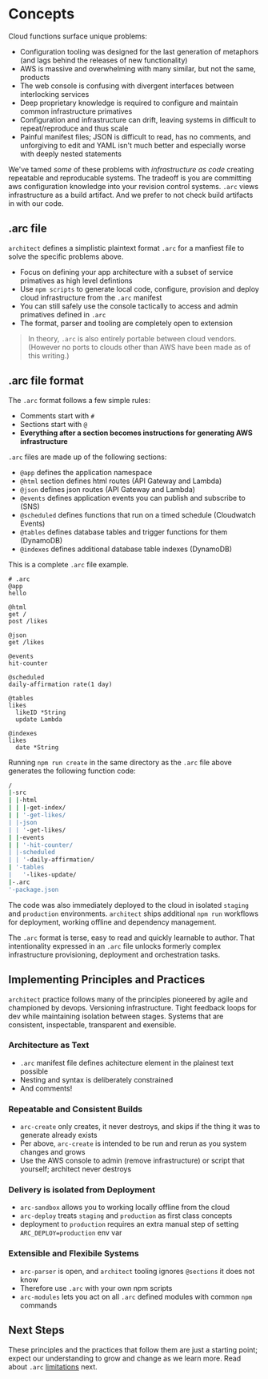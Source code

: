 # Concepts

Cloud functions surface unique problems:

- Configuration tooling was designed for the last generation of metaphors (and lags behind the releases of new functionality)
- AWS is massive and overwhelming with many similar, but not the same, products
- The web console is confusing with divergent interfaces between interlocking services
- Deep proprietary knowledge is required to configure and maintain common infrastructure primatives
- Configuration and infrastructure can drift, leaving systems in difficult to repeat/reproduce and thus scale
- Painful manifest files; JSON is difficult to read, has no comments, and unforgiving to edit and YAML isn't much better and especially worse with deeply nested statements

We've tamed _some_ of these problems with _infrastructure as code_ creating repeatable and reproducable systems. The tradeoff is you are committing aws configuration knowledge into your revision control systems. `.arc` views infrastructure as a build artifact. And we prefer to not check build artifacts in with our code.

## .arc file

`architect` defines a simplistic plaintext format `.arc` for a manfiest file to solve the specific problems above.

- Focus on defining your app architecture with a subset of service primatives as high level defintions
- Use `npm scripts` to  generate local code, configure, provision and deploy cloud infrastructure from the `.arc` manifest
- You can still safely use the console tactically to access and admin primatives defined in `.arc`
- The format, parser and tooling are completely open to extension

> In theory, `.arc` is also entirely portable between cloud vendors. (However no ports to clouds other than AWS have been made as of this writing.)

## .arc file format

The `.arc` format follows a few simple rules:

- Comments start with `#`
- Sections start with `@`
- **Everything after a section becomes instructions for generating AWS infrastructure**

`.arc` files are made up of the following sections: 

- `@app` defines the application namespace
- `@html` section defines html routes (API Gateway and Lambda)
- `@json`  defines json routes (API Gateway and Lambda)
- `@events` defines application events you can publish and subscribe to (SNS)
- `@scheduled` defines functions that run on a timed schedule (Cloudwatch Events)
- `@tables` defines database tables and trigger functions for them (DynamoDB)
- `@indexes` defines additional database table indexes (DynamoDB)

This is a complete `.arc` file example. 

```arc
# .arc
@app
hello

@html
get /
post /likes

@json
get /likes

@events
hit-counter

@scheduled
daily-affirmation rate(1 day)

@tables
likes
  likeID *String
  update Lambda

@indexes
likes
  date *String
```

Running `npm run create` in the same directory as the `.arc` file above generates the following function code:

```bash
/
|-src
| |-html
| | |-get-index/
| | '-get-likes/
| |-json
| | '-get-likes/
| |-events
| | '-hit-counter/
| |-scheduled
| | '-daily-affirmation/
| '-tables
|   '-likes-update/
|-.arc
'-package.json
```

The code was also immediately deployed to the cloud in isolated `staging` and `production` environments. `architect` ships additional `npm run` workflows for deployment, working offline and dependency management.

The `.arc` format is terse, easy to read and quickly learnable to author. That intentionality expressed in an `.arc` file unlocks formerly complex infrastructure provisioning, deployment and orchestration tasks.

## Implementing Principles and Practices

`architect` practice follows many of the principles pioneered by agile and championed by devops. Versioning infrastructure. Tight feedback loops for dev while maintaining isolation between stages. Systems that are consistent, inspectable, transparent and exensible. 

### Architecture as Text

- `.arc` manifest file defines achitecture element in the plainest text possible
- Nesting and syntax is deliberately constrained
- And comments!

### Repeatable and Consistent Builds

- `arc-create` only creates, it never destroys, and skips if the thing it was to generate already exists
- Per above, `arc-create` is intended to be run and rerun as you system changes and grows
- Use the AWS console to admin (remove infrastructure) or script that yourself; architect never destroys

### Delivery is isolated from Deployment

- `arc-sandbox` allows you to working locally offline from the cloud 
- `arc-deploy` treats `staging` and `production` as first class concepts
- deployment to `production` requires an extra manual step of setting `ARC_DEPLOY=production` env var

### Extensible and Flexibile Systems

- `arc-parser` is open, and `architect` tooling ignores `@sections` it does not know
- Therefore use `.arc` with your own npm scripts
- `arc-modules` lets you act on all `.arc` defined modules with common `npm` commands

## Next Steps

These principles and the practices that follow them are just a starting point; expect our understanding to grow and change as we learn more. Read about `.arc` [limitations](/intro/limits) next. 

